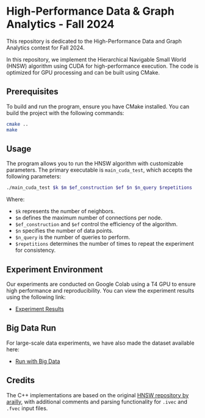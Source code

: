 # High-Performance Data & Graph Analytics - Fall 2024

This repository is dedicated to the High-Performance Data and Graph Analytics contest for Fall 2024.

In this repository, we implement the Hierarchical Navigable Small World (HNSW) algorithm using CUDA for high-performance execution. The code is optimized for GPU processing and can be built using CMake.

## Prerequisites

To build and run the program, ensure you have CMake installed. You can build the project with the following commands:

```bash
cmake ..
make
```

## Usage

The program allows you to run the HNSW algorithm with customizable parameters. The primary executable is `main_cuda_test`, which accepts the following parameters:

```bash
./main_cuda_test $k $m $ef_construction $ef $n $n_query $repetitions
```

Where:
- `$k` represents the number of neighbors.
- `$m` defines the maximum number of connections per node.
- `$ef_construction` and `$ef` control the efficiency of the algorithm.
- `$n` specifies the number of data points.
- `$n_query` is the number of queries to perform.
- `$repetitions` determines the number of times to repeat the experiment for consistency.

## Experiment Environment

Our experiments are conducted on Google Colab using a T4 GPU to ensure high performance and reproducibility. You can view the experiment results using the following link:

- [Experiment Results](https://colab.research.google.com/drive/1mJX1L5YP1NI6FhohObpJhJZx6jm-Z5Xh#scrollTo=Db17kLYGQw2M)

## Big Data Run

For large-scale data experiments, we have also made the dataset available here:

- [Run with Big Data](https://drive.google.com/file/u/0/d/1mxvrA9AfZvaQHW6ppRM_0PK9I_6Ux4Hb/edit)

## Credits

The C++ implementations are based on the original [HNSW repository by arailly](https://github.com/arailly/hnsw), with additional comments and parsing functionality for `.ivec` and `.fvec` input files.
